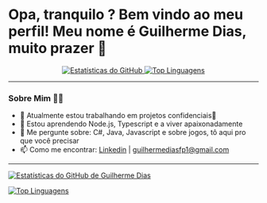 # Opa, tranquilo ? Bem vindo ao meu perfil! Meu nome é Guilherme Dias, muito prazer 👋

<p align="center">
  <a href="https://github.com/Monsterguii">
    <img src="https://github-readme-stats.vercel.app/api?username=Monsterguii&show_icons=true&theme=dracula&include_all_commits=true&count_private=true" alt="Estatísticas do GitHub" />
    <img src="https://github-readme-stats.vercel.app/api/top-langs/?username=Monsterguii&layout=compact&langs_count=7&theme=dracula" alt="Top Linguagens" />
  </a>
</p>

---

### Sobre Mim 👨‍💻
- 🔭 Atualmente estou trabalhando em projetos confidenciais🤫
- 🌱 Estou aprendendo Node.js, Typescript e a viver apaixonadamente
- 💬 Me pergunte sobre: C#, Java, Javascript e sobre jogos, tô aqui pro que você precisar
- 📫 Como me encontrar: [Linkedin](https://www.linkedin.com/in/guilherme-dias-53266b29a/) | [guilhermediasfp1@gmail.com](mailto:guilhermediasfp1@gmail.com) 

---
[![Estatísticas do GitHub de Guilherme Dias](https://github-readme-stats.vercel.app/api?username=Monsterguii&show_icons=true&theme=dracula&include_all_commits=true&count_private=true)](https://github.com/Monsterguii)

[![Top Linguagens](https://github-readme-stats.vercel.app/api/top-langs/?username=Monsterguii&layout=compact&langs_count=7&theme=dracula)](https://github.com/Monsterguii)